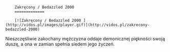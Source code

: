 
        Zakręcony / Bedazzled 2000 
        =============
        
        [![Zakręcony / Bedazzled 2000 ](http://vidos.pl/images/player.gif)](http://vidos.pl/zakrecony-bedazzled-2000)
        
        
 Nieszczęśliwie zakochany mężczyzna oddaje demonicznej piękności swoją duszę, a ona w zamian spełnia siedem jego życzeń.
    